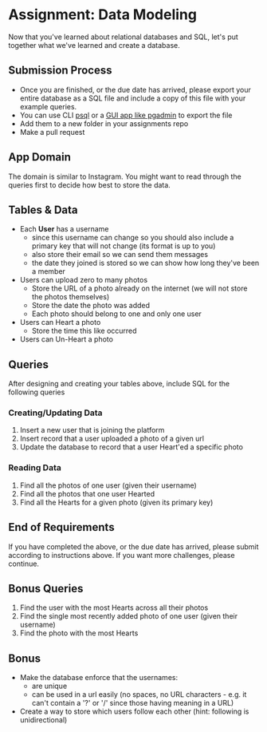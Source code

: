 # Assignment: Data Modeling

Now that you've learned about relational databases and SQL, let's put together what we've learned and create a database.

## Submission Process

- Once you are finished, or the due date has arrived, please export your entire database as a SQL file and include a copy of this file with your example queries.
- You can use CLI [psql](https://www.postgresql.org/docs/9.1/backup-dump.html) or a [GUI app like pgadmin](https://www.pgadmin.org/) to export the file
- Add them to a new folder in your assignments repo
- Make a pull request


## App Domain

The domain is similar to Instagram. You might want to read through the queries first to decide how best to store the data.


## Tables & Data

- Each **User** has a username
  - since this username can change so you should also include a primary key that will not change (its format is up to you)
  - also store their email so we can send them messages
  - the date they joined is stored so we can show how long they've been a member
- Users can upload zero to many photos
  - Store the URL of a photo already on the internet (we will not store the photos themselves)
  - Store the date the photo was added
  - Each photo should belong to one and only one user
- Users can Heart a photo
  - Store the time this like occurred
- Users can Un-Heart a photo


## Queries

After designing and creating your tables above, include SQL for the following queries 

### Creating/Updating Data

1. Insert a new user that is joining the platform
1. Insert record that a user uploaded a photo of a given url
1. Update the database to record that a user Heart'ed a specific photo  

### Reading Data

1. Find all the photos of one user (given their username)
1. Find all the photos that one user Hearted
1. Find all the Hearts for a given photo (given its primary key)

## End of Requirements

If you have completed the above, or the due date has arrived, please submit according to instructions above. If you want more challenges, please continue.

## Bonus Queries

1. Find the user with the most Hearts across all their photos
1. Find the single most recently added photo of one user (given their username)
1. Find the photo with the most Hearts

## Bonus

- Make the database enforce that the usernames:
  - are unique
  - can be used in a url easily (no spaces, no URL characters - e.g. it can't contain a '?'
  or '/' since those having meaning in a URL)
- Create a way to store which users follow each other (hint: following is unidirectional)
